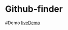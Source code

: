 # Github-finder


#Demo [liveDemo](https://abdulraof-mattur.github.io/Insight-Psychological-Clinic/)
